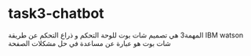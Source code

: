 # task3-chatbot
المهمة3 هي تصميم شات بوت للوحة التحكم و ذراع التحكم 
عن طريقة IBM watson
شات بوت هو عبارة عن  مساعدة في حل مشكلات الصفحة

